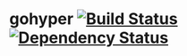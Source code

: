 # gohyper [![Build Status](https://travis-ci.org/jengeb/gohyper.svg?branch=master)](https://travis-ci.org/jengeb/gohyper) [![Dependency Status](https://gemnasium.com/jengeb/gohyper.svg)](https://gemnasium.com/jengeb/gohyper)

